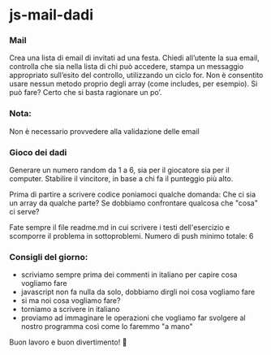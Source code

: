 # js-mail-dadi

### Mail

Crea una lista di email di invitati ad una festa.
Chiedi all’utente la sua email,
controlla che sia nella lista di chi può accedere,
stampa un messaggio appropriato sull’esito del controllo, utilizzando un ciclo for.
Non è consentito usare nessun metodo proprio degli array (come includes, per esempio).
Si può fare? Certo che si basta ragionare un po’.

### Nota:

Non è necessario provvedere alla validazione delle email

### Gioco dei dadi

Generare un numero random da 1 a 6, sia per il giocatore sia per il computer.
Stabilire il vincitore, in base a chi fa il punteggio più alto.

Prima di partire a scrivere codice poniamoci qualche domanda:
Che ci sia un array da qualche parte?
Se dobbiamo confrontare qualcosa che "cosa" ci serve?

Fate sempre il file readme.md in cui scrivere i testi dell'esercizio e scomporre il problema in sottoproblemi.
Numero di push minimo totale: 6

### Consigli del giorno:

- scriviamo sempre prima dei commenti in italiano per capire cosa vogliamo fare
- javascript non fa nulla da solo, dobbiamo dirgli noi cosa vogliamo fare
- si ma noi cosa vogliamo fare?
- torniamo a scrivere in italiano
- proviamo ad immaginare le operazioni che vogliamo far svolgere al nostro programma così come lo faremmo "a mano"

Buon lavoro e buon divertimento! 🙂
